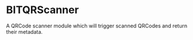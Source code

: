 # BITQRScanner

A QRCode scanner module which will trigger scanned QRCodes and return their metadata.
